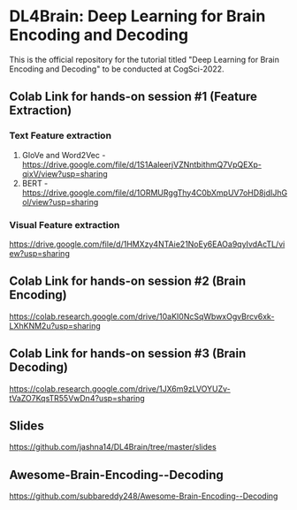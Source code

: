 # DL4Brain: Deep Learning for Brain Encoding and Decoding

This is the official repository for the tutorial titled "Deep Learning for Brain Encoding and Decoding" to be conducted at CogSci-2022.

## Colab Link for hands-on session #1 (Feature Extraction)
### Text Feature extraction 
1. GloVe and Word2Vec - https://drive.google.com/file/d/1S1AaleerjVZNntbithmQ7VpQEXp-qixV/view?usp=sharing
2. BERT - https://drive.google.com/file/d/1ORMURggThy4C0bXmpUV7oHD8jdIJhGol/view?usp=sharing

### Visual Feature extraction 
https://drive.google.com/file/d/1HMXzy4NTAie21NoEy6EAOa9qyIvdAcTL/view?usp=sharing

## Colab Link for hands-on session #2 (Brain Encoding)

https://colab.research.google.com/drive/10aKI0NcSqWbwxOgvBrcv6xk-LXhKNM2u?usp=sharing

## Colab Link for hands-on session #3 (Brain Decoding)

https://colab.research.google.com/drive/1JX6m9zLVOYUZv-tVaZO7KqsTR55VwDn4?usp=sharing

## Slides

https://github.com/jashna14/DL4Brain/tree/master/slides

## Awesome-Brain-Encoding--Decoding

https://github.com/subbareddy248/Awesome-Brain-Encoding--Decoding


